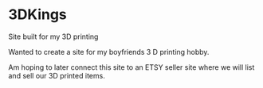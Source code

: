 # 3DKings
Site built for my 3D printing 

Wanted to create a site for my boyfriends 3 D printing hobby.

Am hoping to later connect this site to an ETSY seller site where we will list and sell our 3D printed items.

